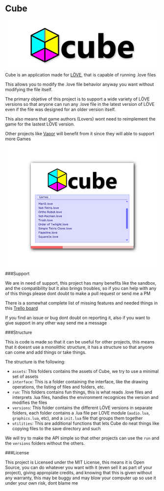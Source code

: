 Cube
====
![Cube](https://github.com/Positive07/cube/blob/master/assets/cube.png)

Cube is an application made for [LÖVE](http://www.love2d.org), that is capable of running .love files

This allows you to modify the .love file behavior anyway you want without modifying the file itself.

The primary objetive of this project is to support a wide variety of LÖVE versions so that anyone can run any .love file in the latest version of LÖVE even if the file was designed for an older version itself.

This also means that game authors (Lovers) wont need to reimplement the game for the lastest LÖVE version. 

Other projects like [Vapor](https://www.github.com/josefnpat/Vapor) will benefit from it since they will able to support more Games
![Cube interface](https://github.com/Positive07/cube/blob/master/assets/screenshot.png)
###Support

We are in need of support, this project has many benefits like the sandbox, and the compatibility but it also brings troubles, so if you can help with any of this things please dont doubt to make a pull request or send me a PM

There is a somewhat complete list of missing features and needed things in this [Trello board](https://trello.com/b/LB5l35bS/cube)

If you find an issue or bug dont doubt on reporting it, also if you want to give support in any other way send me a message

###Structure

This is code is made so that it can be useful for other projects, this means that it doesnt use a monolithic structure, it has a structure so that anyone can come and add things or take things.

The structure is the following:

 * `assets`: This folders contains the assets of Cube, we try to use a minimal set of assets
 * `interface`: This is a folder containing the interface, like the drawing operations, the listing of files and folders, etc.
 * `run`: This folders contains fun things, this is what reads .love files and interprets .lua files, handles the environment recognices the version and modifies the files
 * `versions`: This folder contains the different LÖVE versions in separate folders, each folder contains a .lua file per LOVE module (`audio.lua`, `graphics.lua`, etc), and a `init.lua` file that groups them together
 * `utilities`: This are additional functions that lets Cube do neat things like copying files to the save directory and such

We will try to make the API simple so that other projects can use the `run` and the `versions` folders without the others.

###License

This project is Licensed under the MIT License, this means it is Open Source, you can do whatever you want with it (even sell it as part of your project), giving appropiate credits, and knowing that this is given without any warranty, this may be buggy and may blow your computer up so use it under your own risk, dont blame me
